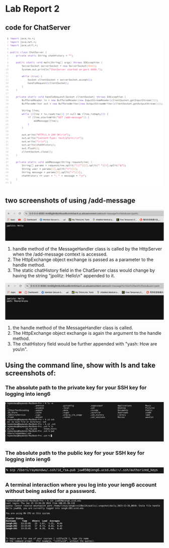 # Lab Report 2
## code for ChatServer  
![Image](lab2,1.png)   
## two screenshots of using /add-message   
![Image](lab22.png)  
1. handle method of the MessageHandler class is called by the HttpServer when the /add-message context is accessed.
2. The HttpExchange object exchange is passed as a parameter to the handle method.
3. The static chatHistory field in the ChatServer class would change by having the string "jpolitz: Hello\n" appended to it.

![Image](lab23.png)     
1. the handle method of the MessageHandler class is called.
2. The HttpExchange object exchange is again the argument to the handle method.
3. The chatHistory field would be further appended with "yash: How are you\n".

## Using the command line, show with ls and take screenshots of:  
### The absolute path to the private key for your SSH key for logging into ieng6
![Image](lab2pravite.png)  


### The absolute path to the public key for your SSH key for logging into ieng6
![Image](lab2public.png)  

### A terminal interaction where you log into your ieng6 account without being asked for a password.
![Image](lab2pass.png)  

